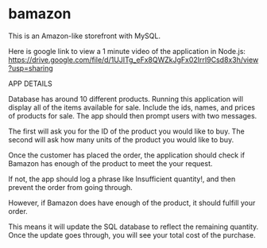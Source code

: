 # bamazon
This is an Amazon-like storefront with MySQL.

Here is google link to view a 1 minute video of the application in Node.js: https://drive.google.com/file/d/1UJITg_eFx8QWZkJgFx02IrrI9Csd8x3h/view?usp=sharing


APP DETAILS

Database has around 10 different products. 
Running this application will display all of the items available for sale. Include the ids, names, and prices of products for sale.
The app should then prompt users with two messages.



The first will ask you for the ID of the product you would like to buy.
The second will ask how many units of the product you would like to buy.



Once the customer has placed the order, the application should check if Bamazon has enough of the product to meet the your request.



If not, the app should log a phrase like Insufficient quantity!, and then prevent the order from going through.



However, if Bamazon does have enough of the product, it should fulfill your order.


This means it will update the SQL database to reflect the remaining quantity.
Once the update goes through, you will see your total cost of the purchase.
